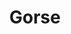 ---
title: Gorse
tags: pieces
image-thumb: gorse-thumb.webp
image:
imageAlt: Gorse
description: Solar Plate etching on Hannemuhle Paper, unframed
dimensions: 8.3 x 11.7 inch
---